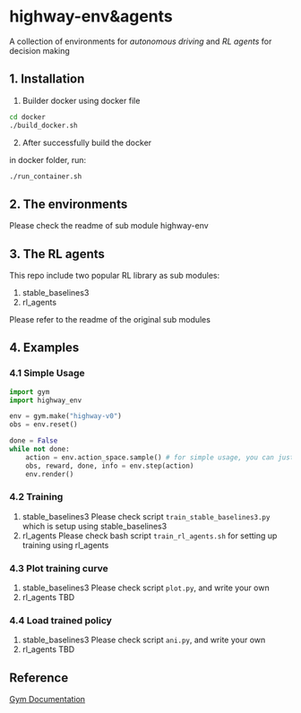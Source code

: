 # highway-env&agents
A collection of environments for *autonomous driving* and *RL agents* for decision making

## 1. Installation
1. Builder docker using docker file
```sh
cd docker
./build_docker.sh
```
2. After successfully build the docker 

in docker folder, run: 
```sh
./run_container.sh
```
## 2. The environments
Please check the readme of sub module highway-env

## 3. The RL agents
This repo include two popular RL library as sub modules:
1. stable_baselines3
2. rl_agents

Please refer to the readme of the original sub modules

## 4. Examples
### 4.1 Simple Usage
```python
import gym
import highway_env

env = gym.make("highway-v0")
obs = env.reset()

done = False
while not done:
    action = env.action_space.sample() # for simple usage, you can just sample action space
    obs, reward, done, info = env.step(action)
    env.render()
```

### 4.2 Training
1. stable_baselines3
Please check script `train_stable_baselines3.py` which is setup using stable_baselines3
2. rl_agents
Please check bash script `train_rl_agents.sh` for setting up training using rl_agents

### 4.3 Plot training curve
1. stable_baselines3
Please check script `plot.py`, and write your own
2. rl_agents
TBD

### 4.4 Load trained policy
1. stable_baselines3
Please check script `ani.py`, and write your own
2. rl_agents
TBD

## Reference 
[Gym Documentation](https://www.gymlibrary.ml/)